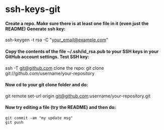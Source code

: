 ssh-keys-git
============


#### Create a repo. Make sure there is at least one file in it (even just the README) Generate ssh key:

ssh-keygen -t rsa -C "your_email@example.com"

#### Copy the contents of the file ~/.ssh/id_rsa.pub to your SSH keys in your GitHub account settings. Test SSH key:

ssh -T git@github.com
clone the repo:
git clone git://github.com/username/your-repository

#### Now cd to your git clone folder and do:

git remote set-url origin git@github.com:username/your-repository.git

#### Now try editing a file (try the README) and then do:

```git add -A
git commit -am "my update msg"
git push
```